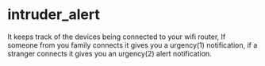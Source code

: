 # intruder_alert
It keeps track of the devices being connected to your wifi router, If someone from you family connects it gives you a urgency(1) notification, if a stranger connects it gives you an urgency(2) alert notification.
